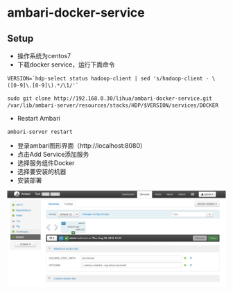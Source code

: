 # ambari-docker-service
## Setup
* 操作系统为centos7
* 下载docker service，运行下面命令

```
VERSION=`hdp-select status hadoop-client | sed 's/hadoop-client - \([0-9]\.[0-9]\).*/\1/'`
```
```
sudo git clone http://192.168.0.30/lihua/ambari-docker-service.git   /var/lib/ambari-server/resources/stacks/HDP/$VERSION/services/DOCKER
```

* Restart Ambari

```
ambari-server restart
```

* 登录ambari图形界面（http://localhost:8080）
* 点击Add Service添加服务
* 选择服务组件Docker
* 选择要安装的机器
* 安装部署

![a](screenshots/1.png)